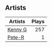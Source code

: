 ## Artists
Artists | Plays 
----- | -----: 
[Kenny G](/artists/kenny-g-7789) | 257
[Pete-R](/artists/pete-r-30076076) | 1

